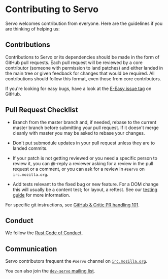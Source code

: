 # Contributing to Servo

Servo welcomes contribution from everyone. Here are the guidelines if you are
thinking of helping us:


## Contributions

Contributions to Servo or its dependencies should be made in the form of GitHub
pull requests. Each pull request will be reviewed by a core contributor
(someone with permission to land patches) and either landed in the main tree or
given feedback for changes that would be required. All contributions should
follow this format, even those from core contributors.

If you're looking for easy bugs, have a look at the [E-Easy issue tag](https://github.com/mozilla/servo/issues?labels=E-easy&page=1&state=open) on GitHub.

## Pull Request Checklist

- Branch from the master branch and, if needed, rebase to the current master
  branch before submitting your pull request. If it doesn't merge cleanly with
  master you may be asked to rebase your changes.

- Don't put submodule updates in your pull request unless they are to landed
  commits.

- If your patch is not getting reviewed or you need a specific person to review
  it, you can @-reply a reviewer asking for a review in the pull request or a
  comment, or you can ask for a review in `#servo` on `irc.mozilla.org`.

- Add tests relevant to the fixed bug or new feature.  For a DOM change this
  will usually be a content test; for layout, a reftest.  See our [testing
  guide](https://github.com/mozilla/servo/wiki/Testing) for more information.

For specific git instructions, see [GitHub & Critic PR handling 101](https://github.com/mozilla/servo/wiki/Github-&-Critic-PR-handling-101).

## Conduct

We follow the [Rust Code of Conduct](http://www.rust-lang.org/conduct.html).


## Communication

Servo contributors frequent the `#servo` channel on [`irc.mozilla.org`](https://wiki.mozilla.org/IRC).

You can also join the [`dev-servo` mailing list](https://lists.mozilla.org/listinfo/dev-servo).
